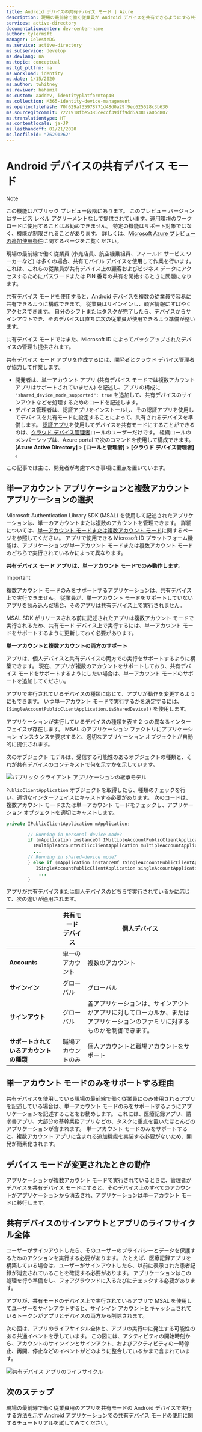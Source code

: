 ```yaml
---
title: Android デバイスの共有デバイス モード | Azure
description: 現場の最前線で働く従業員が Android デバイスを共有できるようにする共有デバイス モードについて説明します。
services: active-directory
documentationcenter: dev-center-name
author: tylermsft
manager: CelesteDG
ms.service: active-directory
ms.subservice: develop
ms.devlang: na
ms.topic: conceptual
ms.tgt_pltfrm: na
ms.workload: identity
ms.date: 1/15/2020
ms.author: twhitney
ms.reviwer: hahamil
ms.custom: aaddev, identityplatformtop40
ms.collection: M365-identity-device-management
ms.openlocfilehash: 70f629af35978771d48d0a29f9ec625628c3b630
ms.sourcegitcommit: 7221918fbe5385ceccf39dff9dd5a3817a0bd807
ms.translationtype: HT
ms.contentlocale: ja-JP
ms.lasthandoff: 01/21/2020
ms.locfileid: "76291262"
---
```

# <a name="shared-device-mode-for-android-devices"></a>Android デバイスの共有デバイス モード

> [!NOTE]
> この機能はパブリック プレビュー段階にあります。
> このプレビュー バージョンはサービス レベル アグリーメントなしで提供されています。運用環境のワークロードに使用することはお勧めできません。 特定の機能はサポート対象ではなく、機能が制限されることがあります。
> 詳しくは、[Microsoft Azure プレビューの追加使用条件](https://azure.microsoft.com/support/legal/preview-supplemental-terms/)に関するページをご覧ください。

現場の最前線で働く従業員 (小売店員、航空機乗組員、フィールド サービス ワーカーなど) は多くの場合、共有モバイル デバイスを使用して作業を行います。 これは、これらの従業員が共有デバイス上の顧客およびビジネス データにアクセスするためにパスワードまたは PIN 番号の共有を開始するときに問題になります。

共有デバイス モードを使用すると、Android デバイスを複数の従業員で容易に共有できるように構成できます。 従業員はサインインし、顧客情報にすばやくアクセスできます。 自分のシフトまたはタスクが完了したら、デバイスからサインアウトでき、そのデバイスは直ちに次の従業員が使用できるよう準備が整います。

共有デバイス モードではまた、Microsoft ID によってバックアップされたデバイスの管理も提供されます。

共有デバイス モード アプリを作成するには、開発者とクラウド デバイス管理者が協力して作業します。

- 開発者は、単一アカウント アプリ (共有デバイス モードでは複数アカウント アプリはサポートされていません) を記述し、アプリの構成に `"shared_device_mode_supported": true` を追加して、共有デバイスのサインアウトなどを処理するためのコードを記述します。
- デバイス管理者は、認証アプリをインストールし、その認証アプリを使用してデバイスを共有モードに設定することによって、共有されるデバイスを準備します。 [認証アプリ](https://docs.microsoft.com/azure/active-directory/user-help/user-help-auth-app-overview)を使用してデバイスを共有モードにすることができるのは、[クラウド デバイス管理者](https://docs.microsoft.com/azure/active-directory/users-groups-roles/directory-assign-admin-roles#cloud-device-administrator)ロールのユーザーだけです。 組織ロールのメンバーシップは、Azure portal で次のコマンドを使用して構成できます。 **[Azure Active Directory]**  >  **[ロールと管理者]**  >  **[クラウド デバイス管理者]** 。

 この記事では主に、開発者が考慮すべき事項に重点を置いています。

## <a name="single-vs-multiple-account-applications"></a>単一アカウント アプリケーションと複数アカウント アプリケーションの選択

Microsoft Authentication Library SDK (MSAL) を使用して記述されたアプリケーションは、単一のアカウントまたは複数のアカウントを管理できます。 詳細については、[単一アカウント モードまたは複数アカウント モード](https://docs.microsoft.com/azure/active-directory/develop/single-multi-account)に関するページを参照してください。 アプリで使用できる Microsoft ID プラットフォーム機能は、アプリケーションが単一アカウント モードまたは複数アカウント モードのどちらで実行されているかによって異なります。

**共有デバイス モード アプリは、単一アカウント モードでのみ動作します**。

> [!IMPORTANT]
> 複数アカウント モードのみをサポートするアプリケーションは、共有デバイス上で実行できません。 従業員が、単一アカウント モードをサポートしていないアプリを読み込んだ場合、そのアプリは共有デバイス上で実行されません。
>
> MSAL SDK がリリースされる前に記述されたアプリは複数アカウント モードで実行されるため、共有モード デバイス上で実行するには、単一アカウント モードをサポートするように更新しておく必要があります。

**単一アカウントと複数アカウントの両方のサポート**

アプリは、個人デバイスと共有デバイスの両方での実行をサポートするように構築できます。 現在、アプリが複数のアカウントをサポートしており、共有デバイス モードをサポートするようにしたい場合は、単一アカウント モードのサポートを追加してください。

アプリで実行されているデバイスの種類に応じて、アプリが動作を変更するようにもできます。 いつ単一アカウント モードで実行するかを決定するには、`ISingleAccountPublicClientApplication.isSharedDevice()` を使用します。

アプリケーションが実行しているデバイスの種類を表す 2 つの異なるインターフェイスが存在します。 MSAL のアプリケーション ファクトリにアプリケーション インスタンスを要求すると、適切なアプリケーション オブジェクトが自動的に提供されます。

次のオブジェクト モデルは、受信する可能性のあるオブジェクトの種類と、それが共有デバイスのコンテキストで何を示すかを示しています。

![パブリック クライアント アプリケーションの継承モデル](media/v2-shared-device-mode/ipublic-client-app-inheritance.png)

`PublicClientApplication` オブジェクトを取得したら、種類のチェックを行い、適切なインターフェイスにキャストする必要があります。 次のコードは、複数アカウント モードまたは単一アカウント モードをチェックし、アプリケーション オブジェクトを適切にキャストします。

```java
private IPublicClientApplication mApplication;

        // Running in personal-device mode?
        if (mApplication instanceOf IMultipleAccountPublicClientApplication) {
          IMultipleAccountPublicClientApplication multipleAccountApplication = (IMultipleAccountPublicClientApplication) mApplication;
          ...
        // Running in shared-device mode?
        } else if (mApplication instanceOf ISingleAccountPublicClientApplication) {
           ISingleAccountPublicClientApplication singleAccountApplication = (ISingleAccountPublicClientApplication) mApplication;
            ...
        }
```

アプリが共有デバイスまたは個人デバイスのどちらで実行されているかに応じて、次の違いが適用されます。

|  | 共有モード デバイス  | 個人デバイス |
|---------|---------|---------|
| **Accounts**     | 単一のアカウント | 複数のアカウント |
| **サインイン** | グローバル | グローバル |
| **サインアウト** | グローバル | 各アプリケーションは、サインアウトがアプリに対してローカルか、またはアプリケーションのファミリに対するものかを制御できます。 |
| **サポートされているアカウントの種類** | 職場アカウントのみ | 個人アカウントと職場アカウントをサポート  |

## <a name="why-you-may-want-to-only-support-single-account-mode"></a>単一アカウント モードのみをサポートする理由

共有デバイスを使用している現場の最前線で働く従業員にのみ使用されるアプリを記述している場合は、単一アカウント モードのみをサポートするようにアプリケーションを記述することをお勧めします。 これには、医療記録アプリ、請求書アプリ、大部分の基幹業務アプリなどの、タスクに重点を置いたほとんどのアプリケーションが含まれます。 単一アカウント モードのみをサポートすると、複数アカウント アプリに含まれる追加機能を実装する必要がないため、開発が簡素化されます。

## <a name="what-happens-when-the-device-mode-changes"></a>デバイス モードが変更されたときの動作

アプリケーションが複数アカウント モードで実行されているときに、管理者がデバイスを共有デバイス モードにすると、そのデバイス上のすべてのアカウントがアプリケーションから消去され、アプリケーションは単一アカウント モードに移行します。

## <a name="shared-device-sign-out-and-the-overall-app-lifecycle"></a>共有デバイスのサインアウトとアプリのライフサイクル全体

ユーザーがサインアウトしたら、そのユーザーのプライバシーとデータを保護するためのアクションを実行する必要があります。 たとえば、医療記録アプリを構築している場合は、ユーザーがサインアウトしたら、以前に表示された患者記録が消去されていることを確認する必要があります。 アプリケーションはこの処理を行う準備をし、フォアグラウンドに入るたびにチェックする必要があります。

アプリが、共有モードのデバイス上で実行されているアプリで MSAL を使用してユーザーをサインアウトすると、サインイン アカウントとキャッシュされているトークンがアプリとデバイスの両方から削除されます。

次の図は、アプリのライフサイクル全体と、アプリの実行中に発生する可能性のある共通イベントを示しています。 この図には、アクティビティの開始時刻から、アカウントのサインインとサインアウト、およびアクティビティの一時停止、再開、停止などのイベントがどのように整合しているかまで含まれています。

![共有デバイス アプリのライフサイクル](media/v2-shared-device-mode/lifecycle.png)

## <a name="next-steps"></a>次のステップ

現場の最前線で働く従業員用のアプリを共有モードの Android デバイスで実行する方法を示す [Android アプリケーションでの共有デバイス モードの使用](tutorial-v2-shared-device-mode.md)に関するチュートリアルを試してみてください。
